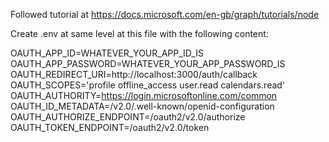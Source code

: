 Followed tutorial at https://docs.microsoft.com/en-gb/graph/tutorials/node

Create .env at same level at this file with the following content:

OAUTH_APP_ID=WHATEVER_YOUR_APP_ID_IS
OAUTH_APP_PASSWORD=WHATEVER_YOUR_APP_PASSWORD_IS
OAUTH_REDIRECT_URI=http://localhost:3000/auth/callback
OAUTH_SCOPES='profile offline_access user.read calendars.read'
OAUTH_AUTHORITY=https://login.microsoftonline.com/common
OAUTH_ID_METADATA=/v2.0/.well-known/openid-configuration
OAUTH_AUTHORIZE_ENDPOINT=/oauth2/v2.0/authorize
OAUTH_TOKEN_ENDPOINT=/oauth2/v2.0/token